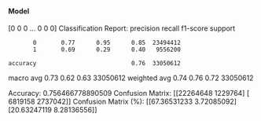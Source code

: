 #### Model
[0 0 0 ... 0 0 0]
Classification Report:
              precision    recall  f1-score   support

           0       0.77      0.95      0.85  23494412
           1       0.69      0.29      0.40   9556200

    accuracy                           0.76  33050612
   macro avg       0.73      0.62      0.63  33050612
weighted avg       0.74      0.76      0.72  33050612

Accuracy: 0.756466778890509
Confusion Matrix:
[[22264648  1229764]
 [ 6819158  2737042]]
Confusion Matrix (%):
[[67.36531233  3.72085092]
 [20.63247119  8.28136556]]
